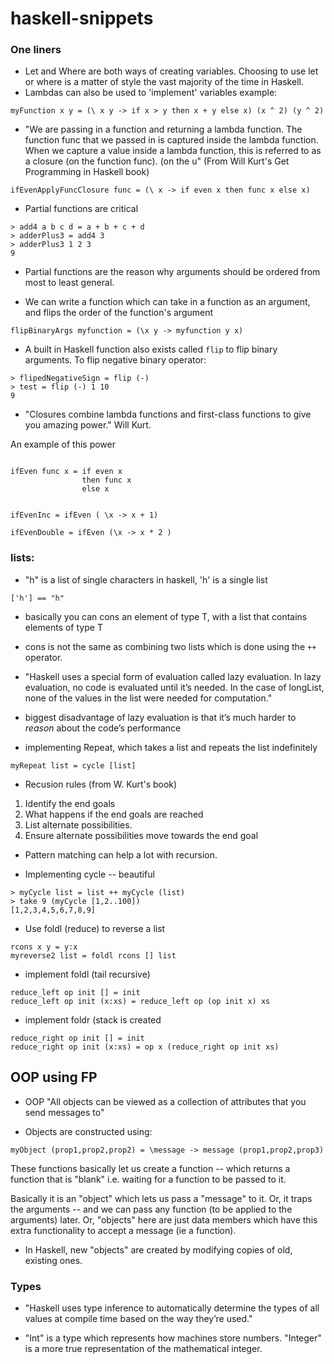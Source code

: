 # haskell-snippets

### One liners 

* Let and Where are both ways of creating variables. Choosing to use let or where is a matter of style the vast majority of the time in Haskell. 
* Lambdas can also be used to 'implement' variables example:
```
myFunction x y = (\ x y -> if x > y then x + y else x) (x ^ 2) (y ^ 2)
```
* "We are passing in a function and returning a lambda function. The function func that we passed in is captured inside the lambda function. When we capture a value inside a lambda function, this is referred to as a closure (on the function func). (on the u" (From Will Kurt's Get Programming in Haskell book)
```
ifEvenApplyFuncClosure func = (\ x -> if even x then func x else x)
```
* Partial functions are critical
```
> add4 a b c d = a + b + c + d  
> adderPlus3 = add4 3
> adderPlus3 1 2 3
9
```
* Partial functions are the reason why arguments should be ordered from most to least general.

*  We can write a function which can take in a function as an argument, and flips the order of the function's argument 
```
flipBinaryArgs myfunction = (\x y -> myfunction y x)
```

* A built in Haskell function also exists called ```flip``` to flip binary arguments. To flip negative binary operator:
```
> flipedNegativeSign = flip (-)
> test = flip (-) 1 10
9
```
* "Closures combine lambda functions and first-class functions to give you amazing power." Will Kurt.

An example of this power
```

ifEven func x = if even x
                then func x     
                else x


ifEvenInc = ifEven ( \x -> x + 1)

ifEvenDouble = ifEven (\x -> x * 2 )

```


### lists: 

* "h" is a list of single characters in haskell, 'h' is a single list
```
['h'] == "h"
```

* basically you can cons an element of type T, with a list that contains elements of type T

* cons is not the same as combining two lists which is done using the ```++``` operator.

* "Haskell uses a special form of evaluation called lazy evaluation. In lazy evaluation, no code is evaluated until it’s needed. In the case of longList, none of the values in the list were needed for computation."

* biggest disadvantage of lazy evaluation is that it’s much harder to *reason* about the code’s performance

* implementing Repeat, which takes a list and repeats the list indefinitely
```
myRepeat list = cycle [list]
```

* Recusion rules (from W. Kurt's book)
1. Identify the end goals
2. What happens if the end goals are reached
3. List alternate possibilities.
4. Ensure alternate possibilities move towards the end goal

* Pattern matching can help a lot with recursion.

* Implementing cycle -- beautiful
```
> myCycle list = list ++ myCycle (list)
> take 9 (myCycle [1,2..100])
[1,2,3,4,5,6,7,8,9]
```

* Use foldl (reduce) to reverse a list
```
rcons x y = y:x
myreverse2 list = foldl rcons [] list
```

* implement foldl (tail recursive)
```
reduce_left op init [] = init
reduce_left op init (x:xs) = reduce_left op (op init x) xs
```

* implement foldr (stack is created
```
reduce_right op init [] = init
reduce_right op init (x:xs) = op x (reduce_right op init xs)

```

## OOP using FP
* OOP "All objects can be viewed as a collection of attributes that you send messages to"

* Objects are constructed using:
```
myObject (prop1,prop2,prop2) = \message -> message (prop1,prop2,prop3)
```
These functions basically let us create a function -- which returns a function that is "blank" i.e. waiting for a function to be passed to it. 

Basically it is an "object" which lets us pass a "message" to it.
Or, it traps the arguments -- and we can pass any function (to be applied to the arguments) later.
Or, "objects" here are just data members which have this extra functionality to accept a message (ie a function).

* In Haskell, new "objects" are created by modifying copies of old, existing ones.

### Types

* "Haskell uses type inference to automatically determine the types of all values at compile time based on the way they’re used."

* "Int" is a type which represents how machines store numbers. "Integer" is a more true representation of the mathematical integer.